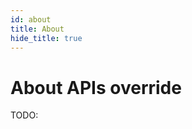 ```yaml
---
id: about
title: About
hide_title: true
---
```


<!-- COPY DOCS -->
<!-- ./thirdpartyemailpassword/docs/advanced-customizations/apis-override/about.md -->

# About APIs override

TODO:
